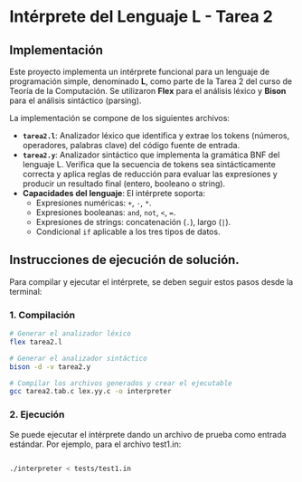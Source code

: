 # Intérprete del Lenguaje L - Tarea 2

## Implementación

Este proyecto implementa un intérprete funcional para un lenguaje de programación simple, denominado **L**, como parte de la Tarea 2 del curso de Teoría de la Computación. Se utilizaron **Flex** para el análisis léxico y **Bison** para el análisis sintáctico (parsing).

La implementación se compone de los siguientes archivos:

- **`tarea2.l`**: Analizador léxico que identifica y extrae los tokens (números, operadores, palabras clave) del código fuente de entrada.
- **`tarea2.y`**: Analizador sintáctico que implementa la gramática BNF del lenguaje L. Verifica que la secuencia de tokens sea sintácticamente correcta y aplica reglas de reducción para evaluar las expresiones y producir un resultado final (entero, booleano o string).
- **Capacidades del lenguaje**: El intérprete soporta:
  - Expresiones numéricas: `+`, `-`, `*`.
  - Expresiones booleanas: `and`, `not`, `<`, `=`.
  - Expresiones de strings: concatenación (`.`), largo (`|`).
  - Condicional `if` aplicable a los tres tipos de datos.

## Instrucciones de ejecución de solución.

Para compilar y ejecutar el intérprete, se deben seguir estos pasos desde la terminal:

### 1. Compilación

```bash
# Generar el analizador léxico
flex tarea2.l

# Generar el analizador sintáctico
bison -d -v tarea2.y

# Compilar los archivos generados y crear el ejecutable
gcc tarea2.tab.c lex.yy.c -o interpreter

```
### 2. Ejecución
Se puede ejecutar el intérprete dando un archivo de prueba como entrada estándar. Por ejemplo, para el archivo test1.in:

```bash

./interpreter < tests/test1.in

```